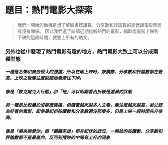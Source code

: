 # 題目：熱門電影大探索
> 我們一開始的動機是想了解臉書按讚數、分享數和評論數的高低跟電影票房有沒有關係。
> 因此我們選了四部近期比較熱門的電影，抓取從電影上映到下映的這段時間，臉書上所有的貼文。

### 另外也從中發現了熱門電影有趣的地方，熱門電影大致上可以分成兩種型態
##### 一種是名聲和廣告很大的強檔，所以在剛上映時，按讚數、分享數和評論數都在最高，上映之後關注度就開始漸漸往下掉。
##### 像是「敦克爾克大行動」和「牠」可以明顯看出折線是遞減的狀態

##### 另一種是比較屬於沒那麼強檔，但隨著越來越多人去看，關注度越來越高，被公認為好看的電影，即使最起初按讚數和分享數還沒那麼多，但是上映一段時間先升後降。
##### 像是「樂來樂愛你」跟「鋼鐵英雄」都有起伏的狀況，一開始的按讚數、分享數和評論數都不是最高的，反而到播映的中間有上升的現象
